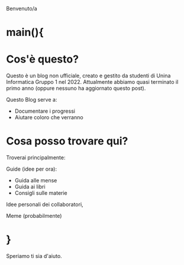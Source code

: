 Benvenuto/a

# main(){

# Cos'è questo?
Questo è un blog non ufficiale, creato e gestito da studenti di Unina Informatica Gruppo 1 nel 2022.
Attualmente abbiamo quasi terminato il primo anno (oppure nessuno ha aggiornato questo post).

Questo Blog serve a:
  - Documentare i progressi
  - Aiutare coloro che verranno

# Cosa posso trovare qui?
Troverai principalmente:

Guide  (idee per ora):
- Guida alle mense
- Guida ai libri
- Consigli sulle materie

Idee personali dei collaboratori,

Meme (probabilmente)

# }

Speriamo ti sia d'aiuto.
